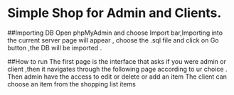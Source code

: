 # Simple Shop for Admin and Clients.

##Importing DB
Open phpMyAdmin and choose Import bar,Importing into the current server page will appear , choose the .sql file and click on Go button ,the DB will be imported .

##How to run
The first page is the interface that asks if you were admin or client ,then it navigates through the following page according to ur choice .
Then admin have the access to edit or delete or add an item 
The client can choose an item from the shopping list items
